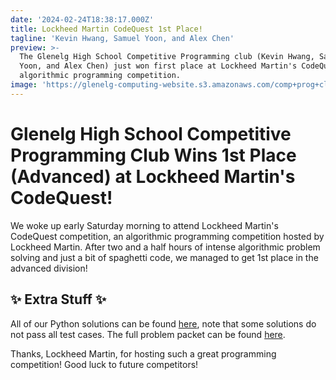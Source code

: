```yaml
---
date: '2024-02-24T18:38:17.000Z'
title: Lockheed Martin CodeQuest 1st Place!
tagline: 'Kevin Hwang, Samuel Yoon, and Alex Chen'
preview: >-
  The Glenelg High School Competitive Programming club (Kevin Hwang, Samuel
  Yoon, and Alex Chen) just won first place at Lockheed Martin's CodeQuest, an
  algorithmic programming competition.
image: 'https://glenelg-computing-website.s3.amazonaws.com/comp+prog+club+img+1.png'
---
```

# Glenelg High School Competitive Programming Club Wins 1st Place (Advanced) at Lockheed Martin's CodeQuest!

We woke up early Saturday morning to attend Lockheed Martin's CodeQuest competition, an algorithmic programming competition hosted by Lockheed Martin. After two and a half hours of intense algorithmic problem solving and just a bit of spaghetti code, we managed to get 1st place in the advanced division!




## ✨ Extra Stuff ✨

All of our Python solutions can be found [here]([https://github.com/Glenelg-Competitive-Programming/CodeQuest-2024), note that some solutions do not pass all test cases. The full problem packet can be found [here](https://lmcodequestacademy.com/).

Thanks, Lockheed Martin, for hosting such a great programming competition! Good luck to future competitors!
